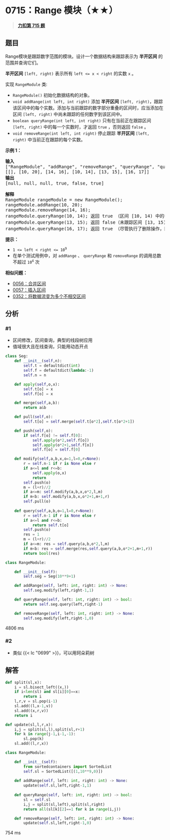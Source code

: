 # 0715：Range 模块（★★）


> <u>**[力扣第 715 题](https://leetcode.cn/problems/range-module/)**</u>

## 题目

<p>Range模块是跟踪数字范围的模块。设计一个数据结构来跟踪表示为 <strong>半开区间</strong> 的范围并查询它们。</p>

<p><strong>半开区间</strong> <code>[left, right)</code> 表示所有 <code>left &lt;= x &lt; right</code> 的实数 <code>x</code> 。</p>

<p>实现 <code>RangeModule</code> 类:</p>

<ul>
<li><code>RangeModule()</code> 初始化数据结构的对象。</li>
<li><code>void addRange(int left, int right)</code> 添加 <strong>半开区间</strong> <code>[left, right)</code>，跟踪该区间中的每个实数。添加与当前跟踪的数字部分重叠的区间时，应当添加在区间 <code>[left, right)</code> 中尚未跟踪的任何数字到该区间中。</li>
<li><code>boolean queryRange(int left, int right)</code> 只有在当前正在跟踪区间 <code>[left, right)</code> 中的每一个实数时，才返回 <code>true</code> ，否则返回 <code>false</code> 。</li>
<li><code>void removeRange(int left, int right)</code> 停止跟踪 <strong>半开区间</strong> <code>[left, right)</code> 中当前正在跟踪的每个实数。</li>
</ul>



<p><strong>示例 1：</strong></p>

<pre>
<strong>输入</strong>
["RangeModule", "addRange", "removeRange", "queryRange", "queryRange", "queryRange"]
[[], [10, 20], [14, 16], [10, 14], [13, 15], [16, 17]]
<strong>输出</strong>
[null, null, null, true, false, true]

<strong>解释</strong>
RangeModule rangeModule = new RangeModule();
rangeModule.addRange(10, 20);
rangeModule.removeRange(14, 16);
rangeModule.queryRange(10, 14); 返回 true （区间 [10, 14) 中的每个数都正在被跟踪）
rangeModule.queryRange(13, 15); 返回 false（未跟踪区间 [13, 15) 中像 14, 14.03, 14.17 这样的数字）
rangeModule.queryRange(16, 17); 返回 true （尽管执行了删除操作，区间 [16, 17) 中的数字 16 仍然会被跟踪）
</pre>



<p><strong>提示：</strong></p>

<ul>
<li><code>1 &lt;= left &lt; right &lt;= 10<sup>9</sup></code></li>
<li>在单个测试用例中，对 <code>addRange</code> 、  <code>queryRange</code> 和 <code>removeRange</code> 的调用总数不超过 <code>10<sup>4</sup></code> 次</li>
</ul>


**相似问题：**
- [0056：合并区间](/leetcode/0056)
- [0057：插入区间](/leetcode/0057)
- [0352：将数据流变为多个不相交区间](/leetcode/0352)


## 分析

### #1

- 区间修改，区间查询，典型的线段树应用
- 值域很大且在线查询，只能用动态开点

```python
class Seg:
    def __init__(self,n):
        self.t = defaultdict(int)
        self.f = defaultdict(lambda:-1)
        self.n = n

    def apply(self,o,x):            
        self.t[o] = x
        self.f[o] = x

    def merge(self,a,b):           
        return a&b

    def pull(self,o):
        self.t[o] = self.merge(self.t[o*2],self.t[o*2+1])

    def push(self,o):
        if self.f[o] != self.f[0]:
            self.apply(o*2,self.f[o])
            self.apply(o*2+1,self.f[o])
            self.f[o] = self.f[0]

    def modify(self,a,b,x,o=1,l=0,r=None):
        r = self.n-1 if r is None else r
        if a<=l and r<=b:
            self.apply(o,x)
            return
        self.push(o)
        m = (l+r)//2
        if a<=m: self.modify(a,b,x,o*2,l,m)
        if m<b: self.modify(a,b,x,o*2+1,m+1,r)
        self.pull(o)
        
    def query(self,a,b,o=1,l=0,r=None):
        r = self.n-1 if r is None else r
        if a<=l and r<=b:
            return self.t[o]
        self.push(o)
        res = 1
        m = (l+r)//2
        if a<=m: res = self.query(a,b,o*2,l,m)
        if m<b: res = self.merge(res,self.query(a,b,o*2+1,m+1,r))
        return bool(res)

class RangeModule:

    def __init__(self):
        self.seg = Seg(10**9+1)

    def addRange(self, left: int, right: int) -> None:
        self.seg.modify(left,right-1,1)

    def queryRange(self, left: int, right: int) -> bool:
        return self.seg.query(left,right-1)

    def removeRange(self, left: int, right: int) -> None:
        self.seg.modify(left,right-1,0)
```
4806 ms

### #2

- 类似 {{< lc "0699" >}}，可以用珂朵莉树

## 解答


```python
def split(sl,x):
    i = sl.bisect_left((x,))
    if i<len(sl) and sl[i][0]==x:
        return i
    l,r,v = sl.pop(i-1)
    sl.add((l,x-1,v))
    sl.add((x,r,v))
    return i

def update(sl,l,r,x):
    i,j = split(sl,l),split(sl,r+1)
    for k in range(j-1,i-1,-1):
        sl.pop(k)
    sl.add((l,r,x))

class RangeModule:

    def __init__(self):
        from sortedcontainers import SortedList
        self.sl = SortedList([(1,10**9,0)])
        
    def addRange(self, left: int, right: int) -> None:
        update(self.sl,left,right-1,1)
        
    def queryRange(self, left: int, right: int) -> bool:
        sl = self.sl
        i,j = split(sl,left),split(sl,right)
        return all(sl[k][2]==1 for k in range(i,j))

    def removeRange(self, left: int, right: int) -> None:
        update(self.sl,left,right-1,0)
```
754 ms
